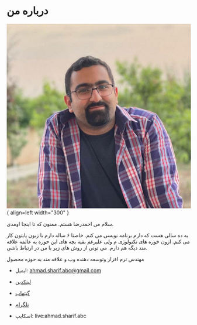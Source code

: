 # درباره من
![](./src/img/photo_2022-06-06_19-18-12.jpg){ align=left width="300" }

سلام من احمدرضا هستم. ممنون که تا اینجا اومدی.

یه ده سالی هست که دارم برنامه نویسی می کنم. خاصتا ۶ ساله دارم با زبون پایتون کار می کنم. ازون خوره های تکنولوژی م ولی علیرغم بقیه بچه های این حوزه یه عالمه علاقه مند دیگه هم دارم.
می تونی از روش های زیر با من در ارتباط باشی.

مهندس نرم افزار وتوسعه دهنده وب
و علاقه مند به حوزه محصول

- ایمیل: ahmad.sharif.abc@gmail.com

- [لینکدین](https://www.linkedin.com/in/ahmadreza-sharifianzade/)

- [گیتهاب](https://github.com/ahmadrezash)

- [تلگرام](https://t.me/AhmadSharifian)

- اسکایپ: live:ahmad.sharif.abc